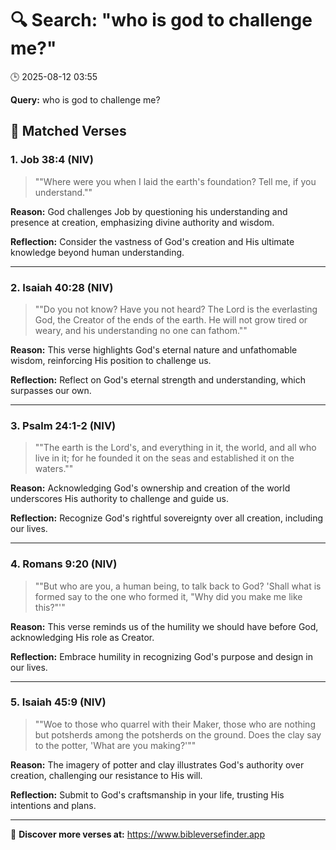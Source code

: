 # 🔍 Search: "who is god to challenge me?"
🕒 2025-08-12 03:55

**Query:** who is god to challenge me?

## 📖 Matched Verses

### 1. Job 38:4 (NIV)
> ""Where were you when I laid the earth's foundation? Tell me, if you understand.""

**Reason:** God challenges Job by questioning his understanding and presence at creation, emphasizing divine authority and wisdom.

**Reflection:** Consider the vastness of God's creation and His ultimate knowledge beyond human understanding.

---

### 2. Isaiah 40:28 (NIV)
> ""Do you not know? Have you not heard? The Lord is the everlasting God, the Creator of the ends of the earth. He will not grow tired or weary, and his understanding no one can fathom.""

**Reason:** This verse highlights God's eternal nature and unfathomable wisdom, reinforcing His position to challenge us.

**Reflection:** Reflect on God's eternal strength and understanding, which surpasses our own.

---

### 3. Psalm 24:1-2 (NIV)
> ""The earth is the Lord's, and everything in it, the world, and all who live in it; for he founded it on the seas and established it on the waters.""

**Reason:** Acknowledging God's ownership and creation of the world underscores His authority to challenge and guide us.

**Reflection:** Recognize God's rightful sovereignty over all creation, including our lives.

---

### 4. Romans 9:20 (NIV)
> ""But who are you, a human being, to talk back to God? 'Shall what is formed say to the one who formed it, "Why did you make me like this?"'"

**Reason:** This verse reminds us of the humility we should have before God, acknowledging His role as Creator.

**Reflection:** Embrace humility in recognizing God's purpose and design in our lives.

---

### 5. Isaiah 45:9 (NIV)
> ""Woe to those who quarrel with their Maker, those who are nothing but potsherds among the potsherds on the ground. Does the clay say to the potter, 'What are you making?'""

**Reason:** The imagery of potter and clay illustrates God's authority over creation, challenging our resistance to His will.

**Reflection:** Submit to God's craftsmanship in your life, trusting His intentions and plans.

---

🔗 **Discover more verses at:** https://www.bibleversefinder.app
